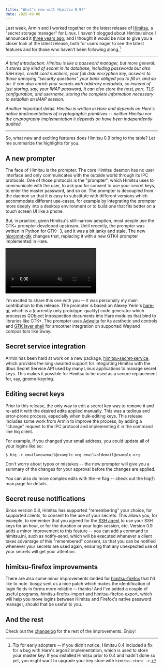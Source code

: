 ```yaml
---
title: "What's new with Himitsu 0.9?"
date: 2025-08-08
---
```


Last week, Armin and I worked together on the latest release of [Himitsu], a
"secret storage manager" for Linux. I haven't blogged about Himitsu since I
announced it [three years ago][0], and I thought it would be nice to give you a
closer look at the latest release, both for users eager to see the latest
features and for those who haven't been following along.[^1]

[Himitsu]: https://himitsustore.org/
[0]: /2022/06/20/Himitsu.html

[^1]: Tip for early adopters -- if you didn't notice, Himitsu 0.4 included a
    fix for a bug with Hare's argon2 implementation, which is used to store your
    master key. If you installed Himitsu prior to 0.4 and hadn't done so yet,
    you might want to upgrade your key store with `himitsu-store -r`.

---

*A brief introduction: Himitsu is like a password manager, but more general: it
stores any kind of secret in its database, including passwords but also SSH
keys, credit card numbers, your full disk encryption key, answers to those
annoying "security questions" your bank obliged you to fill in, and so on. It
can also enrich your secrets with arbitrary metadata, so instead of just
storing, say, your IMAP password, it can also store the host, port, TLS
configuration, and username, storing the complete information necessary to
establish an IMAP session.*

*Another important detail: Himitsu is written in Hare and depends on Hare's
native implementations of cryptographic primitives -- neither Himitsu nor the
cryptography implementation it depends on have been independently audited.*

---

So, what new and exciting features does Himitsu 0.9 bring to the table? Let me
summarize the highlights for you.

## A new prompter

The face of Himitsu is the prompter. The core Himitsu daemon has no user
interface and only communicates with the outside world through its IPC
protocols. One of those protocols is the "prompter", which Himitsu uses to
communicate with the user, to ask you for consent to use your secret keys, to
enter the master password, and so on. The prompter is decoupled from the daemon
so that it is easy to substitute with different versions which accommodate
different use-cases, for example by integrating the prompter more deeply into a
desktop environment or to build one that fits better on a touch screen UI like a
phone.

But, in practice, given Himitsu's still-narrow adoption, most people use the
GTK+ prompter developed upstream. Until recently, the prompter was written in
Python for GTK+ 3, and it was a bit janky and stale. The new [hiprompt-gtk]
changes that, replacing it with a new GTK4 prompter implemented in Hare.

[hiprompt-gtk]: https://git.sr.ht/~sircmpwn/hiprompt-gtk

<video src="https://redacted.moe/f/176df4cc.webm" autoplay muted controls loop></video>

I'm excited to share this one with you -- it was personally my main contribution
to this release. The prompter is based on Alexey Yerin's [hare-gi], which is a
(currently only prototype-quality) code generator which processes GObject
Introspection documents into Hare modules that bind to libraries like GTK+. The
prompter uses [Adwaita] for its aesthetic and controls and [GTK layer shell] for
smoother integration on supported Wayland compositors like Sway.

[hare-gi]: https://git.sr.ht/~yerinalexey/hare-gi
[Adwaita]: https://gnome.pages.gitlab.gnome.org/libadwaita/doc/1-latest/
[GTK layer shell]: https://github.com/wmww/gtk4-layer-shell

## Secret service integration

Armin has been hard at work on a new package, [himitsu-secret-service], which
provides the long-awaited support for integrating Himitsu with the dbus Secret
Service API used by many Linux applications to manage secret keys. This makes it
possible for Himitsu to be used as a secure replacement for, say, gnome-keyring.

[himitsu-secret-service]: https://git.sr.ht/~apreiml/himitsu-secret-service

## Editing secret keys

Prior to this release, the only way to edit a secret key was to remove it and
re-add it with the desired edits applied manually. This was a tedious and
error-prone process, especially when bulk-editing keys. This release includes
some work from Armin to improve the process, by adding a "change" request to the
IPC protocol and implementing it in the command line hiq client.

For example, if you changed your email address, you could update all of your
logins like so:

```
$ hiq -c email=newemail@example.org email=oldemail@example.org
```

Don't worry about typos or mistakes -- the new prompter will give you a summary
of the changes for your approval before the changes are applied.

You can also do more complex edits with the -e flag -- check out the hiq(1) man
page for details.

## Secret reuse notifications

Since version 0.8, Himitsu has supported "remembering" your choice, for
supported clients, to consent to the use of your secrets. This allows you, for
example, to remember that you agreed for the [SSH agent] to use your SSH keys
for an hour, or for the duration or your login session, etc. Version 0.9 adds a
minor improvement to this feature -- you can add a command to himitsu.ini, such
as notify-send, which will be executed whenever a client takes advantage of this
"remembered" consent, so that you can be notified whenever your secrets are used
again, ensuring that any unexpected use of your secrets will get your attention.

[SSH agent]: https://git.sr.ht/~sircmpwn/himitsu-ssh

## himitsu-firefox improvements

There are also some minor improvements landed for [himitsu-firefox] that I'd
like to note. tiosgz sent us a nice patch which makes the identification of
login fields in forms more reliable -- thanks! And I've added a couple of useful
programs, himitsu-firefox-import and himitsu-firefox-export, which will help you
move logins between Himitsu and Firefox's native password manager, should that
be useful to you.

[himitsu-firefox]: https://git.sr.ht/~sircmpwn/himitsu-firefox

## And the rest

Check out the [changelog] for the rest of the improvements. Enjoy!

[changelog]: https://git.sr.ht/~sircmpwn/himitsu/refs/0.9
